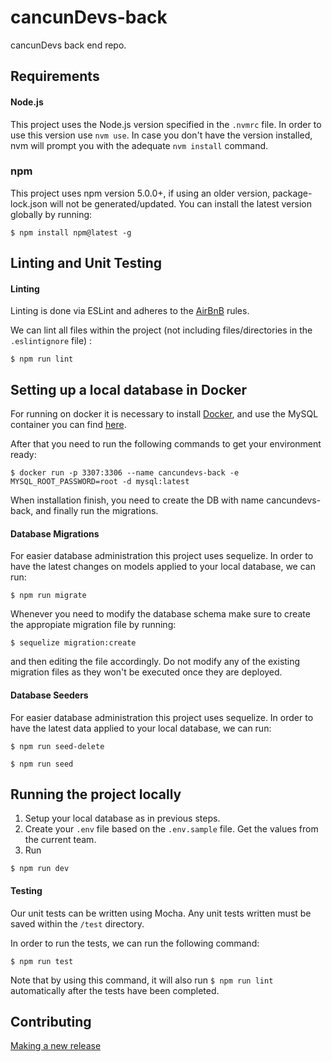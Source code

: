 # cancunDevs-back
cancunDevs back end repo.

## Requirements
#### Node.js

This project uses the Node.js version specified in the `.nvmrc` file. In order to use this version use `nvm use`. In case you don't have the version installed, nvm will prompt you with the adequate `nvm install` command.

### npm

This project uses npm version 5.0.0+, if using an older version, package-lock.json will not be generated/updated. You can install the latest version globally by running:
```
$ npm install npm@latest -g
```

## Linting and Unit Testing
#### Linting
Linting is done via ESLint and adheres to the [AirBnB](https://github.com/airbnb/javascript) rules.

We can lint all files within the project (not including files/directories in the `.eslintignore` file) :
```
$ npm run lint
```

## Setting up a local database in Docker
For running on docker it is necessary to install [Docker](https://www.docker.com/), and use the MySQL container you can find [here](https://hub.docker.com/_/mysql/).

After that you need to run the following commands to get your environment ready:

```
$ docker run -p 3307:3306 --name cancundevs-back -e MYSQL_ROOT_PASSWORD=root -d mysql:latest
```

When installation finish, you need to create the DB with name cancundevs-back, and finally run the migrations.


#### Database Migrations
For easier database administration this project uses sequelize. In order to have the latest changes on models applied to your local database, we can run:
```
$ npm run migrate
```
Whenever you need to modify the database schema make sure to create the appropiate migration file by running:
```
$ sequelize migration:create
```
and then editing the file accordingly. Do not modify any of the existing migration files as they won't be executed once they are deployed.

#### Database Seeders
For easier database administration this project uses sequelize. In order to have the latest data applied to your local database, we can run:
```
$ npm run seed-delete
```
```
$ npm run seed
```

## Running the project locally
1. Setup your local database as in previous steps.
1. Create your `.env` file based on the `.env.sample` file. Get the values from the current team.
1. Run

```
$ npm run dev
```

#### Testing
Our unit tests can be written using Mocha. Any unit tests written must be saved within the `/test` directory.

In order to run the tests, we can run the following command:
```
$ npm run test
```
Note that by using this command, it will also run `$ npm run lint` automatically after the tests have been completed.

## Contributing
[Making a new release](CONTRIBUTE.md)
